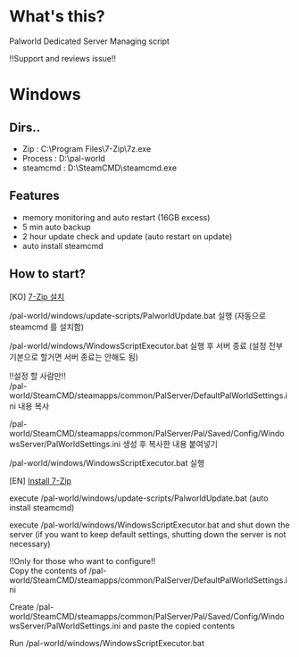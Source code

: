 # What's this?
Palworld Dedicated Server Managing script

!!Support and reviews issue!!

# Windows
## Dirs..
- Zip : C:\Program Files\7-Zip\7z.exe
- Process : D:\pal-world
- steamcmd : D:\SteamCMD\steamcmd.exe

## Features
- memory monitoring and auto restart (16GB excess)
- 5 min auto backup
- 2 hour update check and update (auto restart on update)
- auto install steamcmd

## How to start?
[KO]
[7-Zip 설치](https://www.7-zip.org/)

/pal-world/windows/update-scripts/PalworldUpdate.bat 실행
(자동으로 steamcmd 를 설치함)

/pal-world/windows/WindowsScriptExecutor.bat 실행 후 서버 종료
(설정 전부 기본으로 할거면 서버 종료는 안해도 됨)

!!설정 할 사람만!!<br/>
/pal-world/SteamCMD/steamapps/common/PalServer/DefaultPalWorldSettings.ini 내용 복사

/pal-world/SteamCMD/steamapps/common/PalServer/Pal/Saved/Config/WindowsServer/PalWorldSettings.ini 생성 후 복사한 내용 붙여넣기

/pal-world/windows/WindowsScriptExecutor.bat 실행

[EN]
[Install 7-Zip](https://www.7-zip.org/)

execute /pal-world/windows/update-scripts/PalworldUpdate.bat
(auto install steamcmd)

execute /pal-world/windows/WindowsScriptExecutor.bat and shut down the server
(if you want to keep default settings, shutting down the server is not necessary)

!!Only for those who want to configure!!<br/>
Copy the contents of /pal-world/SteamCMD/steamapps/common/PalServer/DefaultPalWorldSettings.ini

Create /pal-world/SteamCMD/steamapps/common/PalServer/Pal/Saved/Config/WindowsServer/PalWorldSettings.ini and paste the copied contents

Run /pal-world/windows/WindowsScriptExecutor.bat
